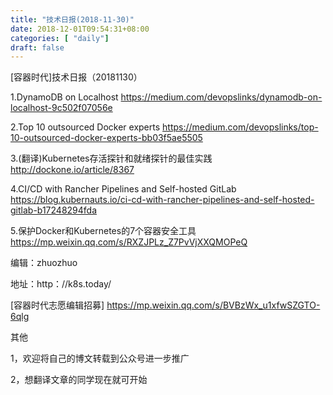 ```yaml
--- 
title: "技术日报(2018-11-30)" 
date: 2018-12-01T09:54:31+08:00
categories: [ "daily"]
draft: false
---
```

[容器时代]技术日报（20181130）

1.DynamoDB on Localhost  https://medium.com/devopslinks/dynamodb-on-localhost-9c502f07056e

2.Top 10 outsourced Docker experts https://medium.com/devopslinks/top-10-outsourced-docker-experts-bb03f5ae5505

3.(翻译)Kubernetes存活探针和就绪探针的最佳实践 http://dockone.io/article/8367

4.CI/CD with Rancher Pipelines and Self-hosted GitLab https://blog.kubernauts.io/ci-cd-with-rancher-pipelines-and-self-hosted-gitlab-b17248294fda

5.保护Docker和Kubernetes的7个容器安全工具 https://mp.weixin.qq.com/s/RXZJPLz_Z7PvVjXXQMOPeQ

编辑：zhuozhuo

地址：http：//k8s.today/

[容器时代志愿编辑招募] https://mp.weixin.qq.com/s/BVBzWx_u1xfwSZGTO-6qlg

其他

1，欢迎将自己的博文转载到公众号进一步推广

2，想翻译文章的同学现在就可开始

